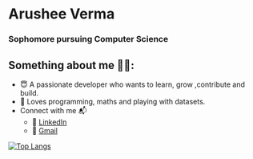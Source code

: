 # Arushee Verma
### Sophomore pursuing Computer Science

<!--
**ArusheeVerma/ArusheeVerma** is a ✨ _special_ ✨ repository because its `README.md` (this file) appears on your GitHub profile.

Here are some ideas to get you started:

- 🔭 I’m currently working on ...
- 🌱 I’m currently learning ...
- 👯 I’m looking to collaborate on ...
- 🤔 I’m looking for help with ...
- 💬 Ask me about ...
- 📫 How to reach me: ...
- 😄 Pronouns: ...
- ⚡ Fun fact: ...
-->

## Something about me 👩‍💻:
- 😇 A passionate developer who wants to learn, grow ,contribute and build. 
- 🧠 Loves programming, maths and playing with datasets.
- Connect with me 📬
    - 🏢 [LinkedIn](https://www.linkedin.com/in/arushee-verma-0a7589211/)
    - 📧 [Gmail](aru2002verma@gmail.com)


[![Top Langs](https://github-readme-stats.vercel.app/api/top-langs/?username=ArusheeVerma)](https://github.com/ArusheeVerma/github-readme-stats)
